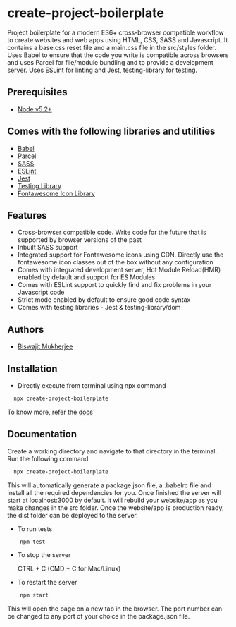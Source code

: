 # create-project-boilerplate

Project boilerplate for a modern ES6+ cross-browser compatible workflow to create websites and web apps using HTML, CSS, SASS and Javascript. It contains a base.css reset file and a main.css file in the src/styles folder. Uses Babel to ensure that the code you write is compatible across browsers and uses Parcel for file/module bundling and to provide a development server. Uses ESLint for linting and Jest, testing-library for testing.

## Prerequisites

- [Node v5.2+](https://nodejs.org/)

## Comes with the following libraries and utilities

- [Babel](https://babeljs.io/)
- [Parcel](https://parceljs.org/)
- [SASS](https://sass-lang.com/)
- [ESLint](https://eslint.org/)
- [Jest](https://jestjs.io/)
- [Testing Library](https://testing-library.com/)
- [Fontawesome Icon Library](https://fontawesome.com/)

## Features

- Cross-browser compatible code. Write code for the future that is supported by browser versions of the past
- Inbuilt SASS support
- Integrated support for Fontawesome icons using CDN. Directly use the fontawesome icon classes out of the box without any configuration
- Comes with integrated development server, Hot Module Reload(HMR) enabled by default and support for ES Modules
- Comes with ESLint support to quickly find and fix problems in your Javascript code
- Strict mode enabled by default to ensure good code syntax
- Comes with testing libraries - Jest & testing-library/dom

## Authors

- [Biswajit Mukherjee](https://github.com/Biswajit-Mukherjee)

## Installation

- Directly execute from terminal using npx command

```bash
  npx create-project-boilerplate
```

To know more, refer the [docs](#Documentation)

## Documentation

Create a working directory and navigate to that directory in the terminal. Run the following command:

```bash
  npx create-project-boilerplate
```

This will automatically generate a package.json file, a .babelrc file and install all the required dependencies for you. Once finished the server will start at localhost:3000 by default. It will rebuild your website/app as you make changes in the src folder. Once the website/app is production ready, the dist folder can be deployed to the server.

- To run tests

```bash
    npm test
```

- To stop the server

  CTRL + C (CMD + C for Mac/Linux)

- To restart the server

```bash
    npm start
```

This will open the page on a new tab in the browser. The port number can be changed to any port of your choice in the package.json file.
